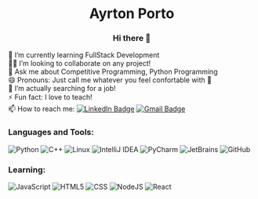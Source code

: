 <h1 align="center">Ayrton Porto</h1>
<h3 align="center">Hi there 👋</h3>

:book: I’m currently learning FullStack Development <br>
🙋‍♂️ I’m looking to collaborate on any project! <br>
💬 Ask me about Competitive Programming, Python Programming <br>
😄 Pronouns: Just call me whatever you feel confortable with :purple_heart: <br>
🔭 I’m actually searching for a job! <br>
⚡ Fun fact: I love to teach! <br>
📫 How to reach me: [![LinkedIn Badge](https://img.shields.io/badge/Ayrton%20Porto-blue?style=flat-square&logo=linkedin)](https://www.linkedin.com/in/ayrton-porto) [![Gmail Badge](https://img.shields.io/badge/-ayrton.porto@academico.ifpb.edu.br-c14438?style=flat-square&logo=Gmail&logoColor=white)](mailto:ayrton.porto@academico.edu.br) <br>

<h3>Languages and Tools:</h3>

![Python](https://img.shields.io/badge/Python-3776AB?style=for-the-badge&logo=python&logoColor=white)
![C++](https://img.shields.io/badge/C++-00599C?style=for-the-badge&logo=c%2B%2B&logoColor=white)
![Linux](https://img.shields.io/badge/Linux-FCC624?style=for-the-badge&logo=linux&logoColor=black)
![IntelliJ IDEA](https://img.shields.io/badge/IntelliJ%20Idea-000000?style=for-the-badge&logo=intellij+idea&logoColor=white)
![PyCharm](https://img.shields.io/badge/PyCharm-000000?style=for-the-badge&logo=pycharm&logoColor=white)
![JetBrains](https://img.shields.io/badge/JetBrains-000000?style=for-the-badge&logo=jetbrains&logoColor=white)
![GitHub](https://img.shields.io/badge/GitHub-000000?style=for-the-badge&logo=github&logoColor=white)

<h3>Learning:</h3>

![JavaScript](https://img.shields.io/badge/JavaScript-F7DF1E?style=for-the-badge&logo=javascript&logoColor=black)
![HTML5](https://img.shields.io/badge/HTML5-E34F26?style=for-the-badge&logo=html5&logoColor=white)
![CSS](https://img.shields.io/badge/CSS-1572B6?style=for-the-badge&logo=css3&logoColor=white)
![NodeJS](https://img.shields.io/badge/-Node.js-339933?style=for-the-badge&logo=node.js&logoColor=white)
![React](https://img.shields.io/badge/React-61DAFB?style=for-the-badge&logo=react&logoColor=black)
